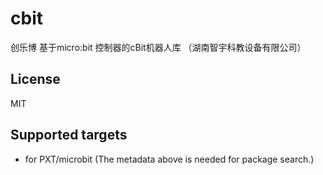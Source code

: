 # cbit

创乐博 基于micro:bit 控制器的cBit机器人库 （湖南智宇科教设备有限公司）

## License

MIT

## Supported targets

* for PXT/microbit
(The metadata above is needed for package search.)
